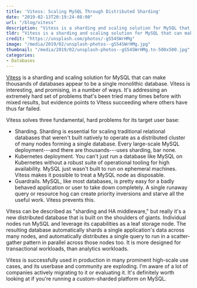 ```yaml
---
title: 'Vitess: Scaling MySQL Through Distributed Sharding'
date: "2019-02-13T20:19:24-08:00"
url: "/blog/vitess"
description: "Vitess is a sharding and scaling solution for MySQL that can make thousands of databases appear to be a single monolithic database."
tldr: "Vitess is a sharding and scaling solution for MySQL that can make thousands of databases appear to be a single monolithic database. It solves three major problems for its target users: sharding, Kubernetes deployment, and protecting the database from overload."
credit: "https://unsplash.com/photos/-gS54SWrHMg"
image: "/media/2019/02/unsplash-photos--gS54SWrHMg.jpg"
thumbnail: "/media/2019/02/unsplash-photos--gS54SWrHMg.tn-500x500.jpg"
categories:
- Databases
---
```

[Vitess](https://vitess.io/) is a sharding and scaling solution for MySQL that can make thousands of databases appear to be a single monolithic database.
Vitess is interesting, and promising, in a number of ways.
It's addressing an extremely hard set of problems that's been tried many times before with mixed results, but evidence points to Vitess succeeding where others have thus far failed.
<!--more-->

Vitess solves three fundamental, hard problems for its target user base:

- Sharding. Sharding is essential for scaling traditional relational databases that weren't built natively to operate as a distributed cluster of many nodes forming a single database. Every large-scale MySQL deployment---and there are thousands---uses sharding, bar none.
- Kubernetes deployment. You can't just run a database like MySQL on Kubernetes without a robust suite of operational tooling for high availability. MySQL just wasn't built to run on ephemeral machines. Vitess makes it possible to treat a MySQL node as disposable.
- Guardrails. MySQL, like most databases, is pretty easy for a badly behaved application or user to take down completely. A single runaway query or resource hog can create priority inversions and starve all the useful work. Vitess prevents this.

Vitess can be described as "sharding and HA middleware," but really it's a new distributed database that is built on the shoulders of giants.
Individual nodes run MySQL and leverage its capabilities as a leaf storage node.
The resulting database automatically shards a single application's data across many nodes, and automatically distributes a single query to run in a scatter-gather pattern in parallel across those nodes too.
It is more designed for transactional workloads, than analytics workloads.

Vitess is successfully used in production in many prominent high-scale use cases, and its userbase and community are exploding. I'm aware of a lot of companies actively migrating to it or evaluating it. It's definitely worth looking at if you're running a custom-sharded platform on MySQL.
